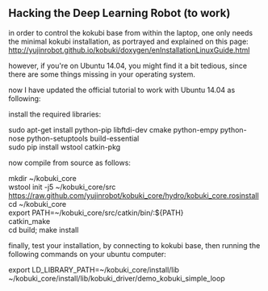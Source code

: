 ## Hacking the Deep Learning Robot (to work)

in order to control the kokubi base from within the laptop, one only needs the minimal kokubi installation, as portrayed and explained on this page:  
http://yujinrobot.github.io/kobuki/doxygen/enInstallationLinuxGuide.html    

however, if you're on Ubuntu 14.04, you might find it a bit tedious, since there are some things missing in your operating system.  

now I have updated the official tutorial to work with Ubuntu 14.04 as following:  

install the required libraries:  

sudo apt-get install python-pip libftdi-dev cmake python-empy python-nose python-setuptools build-essential  
sudo pip install wstool catkin-pkg

now compile from source as follows:  

mkdir ~/kobuki_core  
wstool init -j5 ~/kobuki_core/src https://raw.github.com/yujinrobot/kobuki_core/hydro/kobuki_core.rosinstall  
cd ~/kobuki_core  
export PATH=~/kobuki_core/src/catkin/bin/:${PATH}  
catkin_make  
cd build; make install  

finally, test your installation, by connecting to kokubi base, then running the following commands on your ubuntu computer:  

export LD_LIBRARY_PATH=~/kobuki_core/install/lib  
~/kobuki_core/install/lib/kobuki_driver/demo_kobuki_simple_loop  

